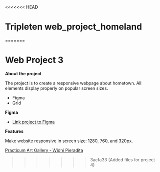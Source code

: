 <<<<<<< HEAD
# Tripleten web_project_homeland
=======
# Web Project 3

**About the project**

The project is to create a responsive webpage about hometown. All elements display properly on popular screen sizes.

- Figma
- Grid

**Figma**

- [Link project to Figma](https://www.figma.com/file/1zCYcflj6BJx5VqOvXU9nb/Sprint-3-From-Homeland-to-Homeland-desktop-mobile?node-id=0%3A1)

**Features**

Make website responsive in screen size: 1280, 760, and 320px.

[Practicum Art Gallery - Widhi Pieradita](https://pierdit.github.io/web_project_3_id/)
>>>>>>> 3acfa33 (Added files for project 4)
